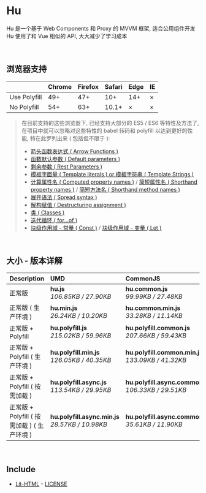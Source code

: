 # Hu
Hu 是一个基于 Web Components 和 Proxy 的 MVVM 框架, 适合公用组件开发<br>
Hu 使用了和 Vue 相似的 API, 大大减少了学习成本

<br>

## 浏览器支持

|              | Chrome | Firefox | Safari | Edge | IE |
| :-           | :-     | :-      | :-     | :-   | :- |
| Use Polyfill | 49+    | 47+     | 10+    | 14+  | ×  |
| No Polyfill  | 54+    | 63+     | 10.1+  | ×    | ×  |

> 在目前支持的这些浏览器下, 已经支持大部分的 ES5 / ES6 等特性及方法了,<br>
> 在项目中就可以忽略对这些特性的 babel 转码和 polyfill 以达到更好的性能, 特在此罗列出来 ( 包括但不限于 ): <br>
  > - [箭头函数表达式 ( Arrow Functions )](https://developer.mozilla.org/zh-CN/docs/Web/JavaScript/Reference/Functions/Arrow_functions)
  > - [函数默认参数 ( Default parameters )](https://developer.mozilla.org/zh-CN/docs/Web/JavaScript/Reference/Functions/Default_parameters)
  > - [剩余参数 ( Rest Parameters )](https://developer.mozilla.org/zh-CN/docs/Web/JavaScript/Reference/Functions/Rest_parameters)
  > - [模板字面量 ( Template literals ) or 模板字符串 ( Template Strings )](https://developer.mozilla.org/zh-CN/docs/Web/JavaScript/Reference/template_strings)
  > - [计算属性名 ( Computed property names )](https://developer.mozilla.org/zh-CN/docs/Web/JavaScript/Reference/Operators/Object_initializer#计算属性名) / [简短属性名 ( Shorthand property names )](https://developer.mozilla.org/zh-CN/docs/Web/JavaScript/Reference/Operators/Object_initializer#属性定义) / [简短方法名 ( Shorthand method names )](https://developer.mozilla.org/zh-CN/docs/Web/JavaScript/Reference/Operators/Object_initializer#方法定义)
  > - [展开语法 ( Spread syntax )](https://developer.mozilla.org/zh-CN/docs/Web/JavaScript/Reference/Operators/Spread_syntax)
  > - [解构赋值 ( Destructuring assignment )](https://developer.mozilla.org/zh-CN/docs/Web/JavaScript/Reference/Operators/Destructuring_assignment)
  > - [类 ( Classes )](https://developer.mozilla.org/zh-CN/docs/Web/JavaScript/Reference/Classes)
  > - [迭代循环 ( for...of )](https://developer.mozilla.org/zh-CN/docs/Web/JavaScript/Reference/Statements/for...of)
  > - [块级作用域 - 常量 ( Const )](https://developer.mozilla.org/zh-CN/docs/Web/JavaScript/Reference/Statements/const) / [块级作用域 - 变量 ( Let )](https://developer.mozilla.org/zh-CN/docs/Web/JavaScript/Reference/Statements/let)

<br>

## 大小 - 版本详解
| Description | UMD | CommonJS | ES Module |
| :- | :- | :- | :- |
| 正常版 | **hu.js**<br>*106.85KB / 27.90KB* | **hu.common.js**<br>*99.99KB / 27.48KB* | **hu.esm.js**<br>*99.97KB / 27.46KB* |
| 正常版 ( 生产环境 ) | **hu.min.js**<br>*26.24KB / 10.20KB* | **hu.common.min.js**<br>*33.28KB / 11.14KB* | **hu.esm.min.js**<br>*26.07KB / 10.13KB* |
| 正常版 + Polyfill | **hu.polyfill.js**<br>*215.02KB / 59.96KB* | **hu.polyfill.common.js**<br>*207.66KB / 59.43KB* | **hu.polyfill.esm.js**<br>*207.64KB / 59.42KB* |
| 正常版 + Polyfill ( 生产环境 ) | **hu.polyfill.min.js**<br>*126.05KB / 40.35KB* | **hu.polyfill.common.min.js**<br>*133.09KB / 41.32KB* | **hu.polyfill.esm.min.js**<br>*125.88KB / 40.29KB* |
| 正常版 + Polyfill ( 按需加载 ) | **hu.polyfill.async.js**<br>*113.54KB / 29.95KB* | **hu.polyfill.async.common.js**<br>*106.33KB / 29.51KB* | **hu.polyfill.async.esm.js**<br>*106.32KB / 29.49KB* |
| 正常版 + Polyfill ( 按需加载 ) ( 生产环境 ) | **hu.polyfill.async.min.js**<br>*28.57KB / 10.98KB* | **hu.polyfill.async.common.min.js**<br>*35.61KB / 11.90KB* | **hu.polyfill.async.esm.min.js**<br>*28.40KB / 10.91KB* |

<br>

## Include
  - [Lit-HTML](https://github.com/Polymer/lit-html) \- [LICENSE](https://github.com/Polymer/lit-html/blob/master/LICENSE)